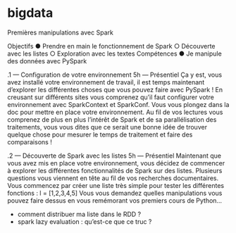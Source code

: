 # bigdata

Premières manipulations avec
Spark

Objectifs
● Prendre en main le fonctionnement de Spark
○ Découverte avec les listes
○ Exploration avec les textes
Compétences
● Je manipule des données avec PySpark

.1 — Configuration de votre environnement
5h — Présentiel
Ça y est, vous avez installé votre environnement de travail, il est temps maintenant d’explorer les
différentes choses que vous pouvez faire avec PySpark !
En creusant sur différents sites vous comprenez qu’il faut configurer votre environnement avec
SparkContext et SparkConf. Vous vous plongez dans la doc pour mettre en place votre
environnement.
Au fil de vos lectures vous comprenez de plus en plus l’intérêt de Spark et de sa parallélisation des
traitements, vous vous dites que ce serait une bonne idée de trouver quelque chose pour mesurer
le temps de traitement et faire des comparaisons !


.2 — Découverte de Spark avec les listes
5h — Présentiel
Maintenant que vous avez mis en place votre environnement, vous décidez de commencer à
explorer les différentes fonctionnalités de Spark sur des listes. Plusieurs questions vous viennent
en tête au fil de vos recherches documentaires.
Vous commencez par créer une liste très simple pour tester les différentes fonctions :
l = [1,2,3,4,5]
Vous vous demandez quelles manipulations vous pouvez faire dessus en vous remémorant vos
premiers cours de Python…
- comment distribuer ma liste dans le RDD ?
- spark lazy evaluation : qu’est-ce que ce truc ?